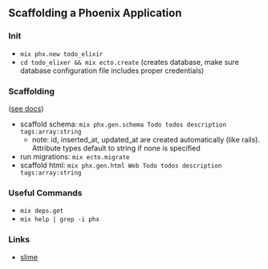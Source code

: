 ## Scaffolding a Phoenix Application

### Init
- `mix phx.new todo_elixir`
- `cd todo_elixer && mix ecto.create` (creates database, make sure database configuration file includes proper credentials)

### Scaffolding
([see docs](https://hexdocs.pm/phoenix/1.3.2/Mix.Tasks.Phx.Gen.Schema.html))
- scaffold schema: `mix phx.gen.schema Todo todos description tags:array:string`
    - note: id, inserted_at, updated_at are created automatically (like rails). Attribute types default to string if none is specified
- run migrations: `mix ecto.migrate`
- scaffold html: `mix phx.gen.html Web Todo todos description tags:array:string`

### Useful Commands
- `mix deps.get`
- `mix help | grep -i phx`

### Links
- [slime](https://github.com/slime-lang/slime)